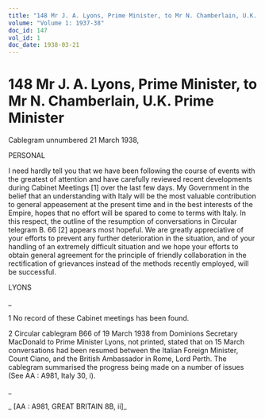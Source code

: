 ```yaml
---
title: "148 Mr J. A. Lyons, Prime Minister, to Mr N. Chamberlain, U.K. Prime Minister"
volume: "Volume 1: 1937-38"
doc_id: 147
vol_id: 1
doc_date: 1938-03-21
---
```


# 148 Mr J. A. Lyons, Prime Minister, to Mr N. Chamberlain, U.K. Prime Minister

Cablegram unnumbered 21 March 1938,

PERSONAL

I need hardly tell you that we have been following the course of events with the greatest of attention and have carefully reviewed recent developments during Cabinet Meetings [1] over the last few days. My Government in the belief that an understanding with Italy will be the most valuable contribution to general appeasement at the present time and in the best interests of the Empire, hopes that no effort will be spared to come to terms with Italy. In this respect, the outline of the resumption of conversations in Circular telegram B. 66 [2] appears most hopeful. We are greatly appreciative of your efforts to prevent any further deterioration in the situation, and of your handling of an extremely difficult situation and we hope your efforts to obtain general agreement for the principle of friendly collaboration in the rectification of grievances instead of the methods recently employed, will be successful.

LYONS

_

1 No record of these Cabinet meetings has been found.

2 Circular cablegram B66 of 19 March 1938 from Dominions Secretary MacDonald to Prime Minister Lyons, not printed, stated that on 15 March conversations had been resumed between the Italian Foreign Minister, Count Ciano, and the British Ambassador in Rome, Lord Perth. The cablegram summarised the progress being made on a number of issues (See AA : A981, Italy 30, i).

_

_ [AA : A981, GREAT BRITAIN 8B, ii]_
